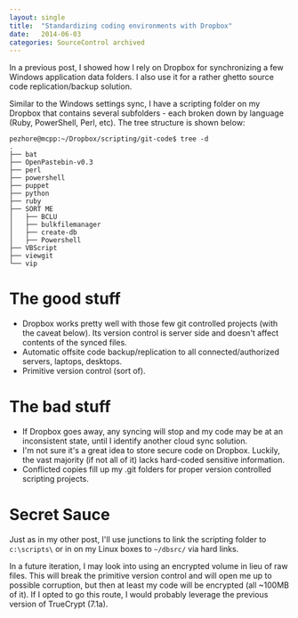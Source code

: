 ```yaml
---
layout: single
title:  "Standardizing coding environments with Dropbox"
date:   2014-06-03
categories: SourceControl archived
---
```


In a previous post, I showed how I rely on Dropbox for synchronizing a few Windows application data folders. I also use it for a rather ghetto source code replication/backup solution.

Similar to the Windows settings sync, I have a scripting folder on my Dropbox that contains several subfolders - each broken down by language (Ruby, PowerShell, Perl, etc). The tree structure is shown below:

```
pezhore@mcpp:~/Dropbox/scripting/git-code$ tree -d
.
├── bat
├── OpenPastebin-v0.3
├── perl
├── powershell
├── puppet
├── python
├── ruby
├── SORT ME
│   ├── BCLU
│   ├── bulkfilemanager
│   ├── create-db
│   ├── Powershell
├── VBScript
├── viewgit
└── vip
```

# The good stuff

* Dropbox works pretty well with those few git controlled projects (with the caveat below). Its version control is server side and doesn't affect contents of the synced files.
* Automatic offsite code backup/replication to all connected/authorized servers, laptops, desktops.
* Primitive version control (sort of).

# The bad stuff

* If Dropbox goes away, any syncing will stop and my code may be at an inconsistent state, until I identify another cloud sync solution.
* I'm not sure it's a great idea to store secure code on Dropbox. Luckily, the vast majority (if not all of it) lacks hard-coded sensitive information.
* Conflicted copies fill up my .git folders for proper version controlled scripting projects.

# Secret Sauce

Just as in my other post, I'll use junctions to link the scripting folder to `c:\scripts\` or in on my Linux boxes to `~/dbsrc/` via hard links.

In a future iteration, I may look into using an encrypted volume in lieu of raw files. This will break the primitive version control and will open me up to possible corruption, but then at least my code will be encrypted (all ~100MB of it). If I opted to go this route, I would probably leverage the previous version of TrueCrypt (7.1a).

